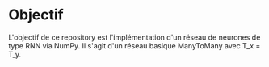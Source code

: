# Objectif
L'objectif de ce repository est l'implémentation d'un réseau de neurones de type RNN via NumPy. Il s'agit d'un réseau basique ManyToMany avec T_x = T_y. 